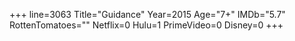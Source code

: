 +++
line=3063
Title="Guidance"
Year=2015
Age="7+"
IMDb="5.7"
RottenTomatoes=""
Netflix=0
Hulu=1
PrimeVideo=0
Disney=0
+++

